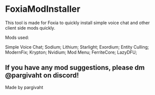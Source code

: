 # FoxiaModInstaller

This tool is made for Foxia to quickly install simple voice chat and other client side mods quickly.

Mods used:

Simple Voice Chat; 
Sodium; 
Lithium; 
Starlight; 
Exordium; 
Entity Culling; 
ModernFix; 
Krypton; 
Nvidium; 
Mod Menu; 
FerriteCore; 
LazyDFU; 

## If you have any mod suggestions, please dm @pargivaht on discord!

Made by pargivaht



